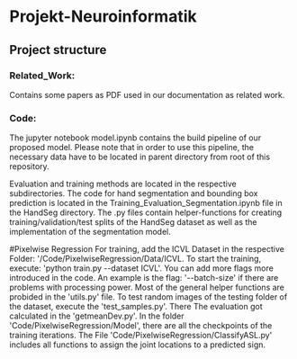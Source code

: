 # Projekt-Neuroinformatik

## Project structure
### Related_Work:
Contains some papers as PDF used in our documentation as related work.

### Code:
The jupyter notebook model.ipynb contains the build pipeline of our proposed model. Please note that in order to use this pipeline,
the necessary data have to be located in parent directory from root of this repository.

Evaluation and training methods are located in the respective subdirectories.
The code for hand segmentation and bounding box prediction is located in the Training_Evaluation_Segmentation.ipynb file in the HandSeg directory.
The .py files contain helper-functions for creating training/validation/test splits of the HandSeg dataset as well as the implementation of the segmentation model.

#Pixelwise Regression
For training, add the ICVL Dataset in the respective Folder: '/Code/PixelwiseRegression/Data/ICVL. To start the training, execute: 'python train.py --dataset ICVL'. You can add more flags more introduced in the code. An example is the flag: '--batch-size' if there are problems with processing power. Most of the general helper functions are probided in the 'utils.py' file. To test random images of the testing folder of the dataset, execute the 'test_samples.py'. There 
The evaluation got calculated in the 'getmeanDev.py'.
In the folder 'Code/PixelwiseRegression/Model', there are all the checkpoints of the training iterations.
The File 'Code/PixelwiseRegression/ClassifyASL.py' includes all functions to assign the joint locations to a predicted sign.
